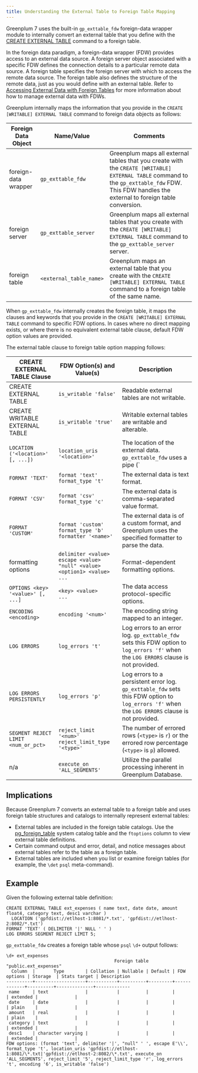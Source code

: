 ```yaml
---
title: Understanding the External Table to Foreign Table Mapping
---
```


Greenplum 7 uses the built-in `gp_exttable_fdw` foreign-data wrapper module to internally convert an external table that you define with the [CREATE EXTERNAL TABLE](../../ref_guide/sql_commands/CREATE_EXTERNAL_TABLE.html) command to a foreign table.

In the foreign data paradigm, a foreign-data wrapper (FDW) provides access to an external data source. A foreign server object associated with a specific FDW defines the connection details to a particular remote data source. A foreign table specifies the foreign server with which to access the remote data source. The foreign table also defines the structure of the remote data, just as you would define with an external table. Refer to [Accessing External Data with Foreign Tables](g-foreign.html) for more information about how to manage external data with FDWs.

Greenplum internally maps the information that you provide in the `CREATE [WRITABLE] EXTERNAL TABLE` command to foreign data objects as follows:

| Foreign Data Object | Name/Value | Comments |
|----------|-------------|----------|
| foreign-data wrapper | `gp_exttable_fdw` |  Greenplum maps all external tables that you create with the `CREATE [WRITABLE] EXTERNAL TABLE` command to the `gp_exttable_fdw` FDW. This FDW handles the external to foreign table conversion. |
| foreign server | `gp_exttable_server` |  Greenplum maps all external tables that you create with the `CREATE [WRITABLE] EXTERNAL TABLE` command to the `gp_exttable_server` server. |
| foreign table | `<external_table_name>` |  Greenplum maps an external table that you create with the `CREATE [WRITABLE] EXTERNAL TABLE` command to a foreign table of the same name. |

When `gp_exttable_fdw` internally creates the foreign table, it maps the clauses and keywords that you provide in the `CREATE [WRITABLE] EXTERNAL TABLE` command to specific FDW options. In cases where no direct mapping exists, or where there is no equivalent external table clause, default FDW option values are provided.

The external table clause to foreign table option mapping follows:

| CREATE EXTERNAL TABLE Clause | FDW Option(s) and Value(s) | Description |
|----------|---------------------------|--------------------|
| CREATE EXTERNAL TABLE | `is_writable 'false'` | Readable external tables are not writable. |
| CREATE WRITABLE EXTERNAL TABLE | `is_writable 'true'` | Writable external tables are writable and alterable. |
| `LOCATION ('<location>' [, ...])` | `location_uris '<location>'` |  The location of the external data. `gp_exttable_fdw` uses a pipe (`|`) character to separate locations when you provide more than one.  |
| `FORMAT 'TEXT'` | `format 'text' format_type 't'` |  The external data is text format. |
| `FORMAT 'CSV'` | `format 'csv' format_type 'c'` |  The external data is comma-separated value format. |
| `FORMAT 'CUSTOM'` | `format 'custom' format_type 'b' formatter '<name>'` |  The external data is of a custom format, and Greenplum uses the specified formatter to parse the data. |
| formatting options | `delimiter <value>`</br> `escape <value>`</br> `"null" <value>`</br> `<option1> <value>`</br>`...` | Format-dependent formatting options. |
| `OPTIONS <key> '<value>' [, ...]` | `<key> <value>`</br>`...` |  The data access protocol-specific options. |
| `ENCODING <encoding>` | `encoding '<num>'` |  The encoding string mapped to an integer. |
| `LOG ERRORS` | `log_errors 't'` | Log errors to an error log. `gp_exttable_fdw` sets this FDW option to `log_errors 'f'` when the `LOG ERRORS` clause is not provided. |
| `LOG ERRORS PERSISTENTLY` | `log_errors 'p'` | Log errors to a persistent error log. `gp_exttable_fdw` sets this FDW option to `log_errors 'f'` when the `LOG ERRORS` clause is not provided. |
| `SEGMENT REJECT LIMIT <num_or_pct>` | `reject_limit '<num>' reject_limit_type '<type>'` |  The number of errored rows (`<type>` is `r`) or the errored row percentage (`<type>` is `p`) allowed.  |
| n/a | `execute_on 'ALL_SEGMENTS'` | Utilize the parallel processing inherent in Greenplum Database. |

## <a id="implications"></a>Implications

Because Greenplum 7 converts an external table to a foreign table and uses foreign table structures and catalogs to internally represent external tables:

- External tables are included in the foreign table catalogs. Use the [pg_foreign_table](../../ref_guide/system_catalogs/pg_foreign_table.html) system catalog table and the `ftoptions` column to view external table definitions.
- Certain command output and error, detail, and notice messages about external tables refer to the table as a foreign table.
- External tables are included when you list or examine foreign tables (for example, the `\det` `psql` meta-command).

## <a id="example"></a>Example

Given the following external table definition:

```
CREATE EXTERNAL TABLE ext_expenses ( name text, date date, amount float4, category text, desc1 varchar )
  LOCATION ('gpfdist://etlhost-1:8081/*.txt', 'gpfdist://etlhost-2:8082/*.txt')
FORMAT 'TEXT' ( DELIMITER '|' NULL ' ' )
LOG ERRORS SEGMENT REJECT LIMIT 5;
```

`gp_exttable_fdw` creates a foreign table whose `psql` `\d+` output follows:

```
\d+ ext_expenses
                                         Foreign table "public.ext_expenses"
  Column  |       Type        | Collation | Nullable | Default | FDW options | Storage  | Stats target | Description 
----------+-------------------+-----------+----------+---------+-------------+----------+--------------+-------------
 name     | text              |           |          |         |             | extended |              | 
 date     | date              |           |          |         |             | plain    |              | 
 amount   | real              |           |          |         |             | plain    |              | 
 category | text              |           |          |         |             | extended |              | 
 desc1    | character varying |           |          |         |             | extended |              | 
FDW options: (format 'text', delimiter '|', "null" ' ', escape E'\\', format_type 't', location_uris 'gpfdist://etlhost-1:8081/\*.txt|'gpfdist://etlhost-2:8082/\*.txt', execute_on 'ALL_SEGMENTS', reject_limit '5', reject_limit_type 'r', log_errors 't', encoding '6', is_writable 'false')
```

